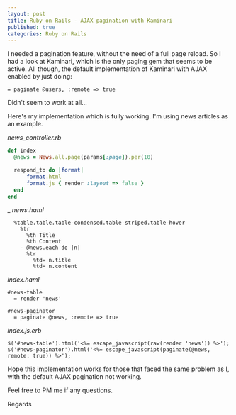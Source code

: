 ```yaml
---
layout: post
title: Ruby on Rails - AJAX pagination with Kaminari
published: true
categories: Ruby on Rails
---
```


I needed a pagination feature, without the need of a full page reload. So I had a look at Kaminari, which is the only paging gem that seems to be active. All though, the default implementation of Kaminari with AJAX enabled by just doing:

~~~ haml
= paginate @users, :remote => true
~~~

Didn't seem to work at all...

Here's my implementation which is fully working. I'm using news articles as an example.

_news_controller.rb_

~~~ ruby
def index
  @news = News.all.page(params[:page]).per(10)

  respond_to do |format|
      format.html
      format.js { render :layout => false }
  end
end
~~~


_ _news.haml_

~~~ haml
  %table.table.table-condensed.table-striped.table-hover
    %tr
      %th Title
      %th Content
    - @news.each do |n|
      %tr
        %td= n.title
        %td= n.content
~~~

_index.haml_

~~~ haml
#news-table
  = render 'news'

#news-paginator
  = paginate @news, :remote => true

~~~

_index.js.erb_

~~~ erb
$('#news-table').html('<%= escape_javascript(raw(render 'news')) %>');
$('#news-paginator').html('<%= escape_javascript(paginate(@news, remote: true)) %>');
~~~

Hope this implementation works for those that faced the same problem as I, with the default AJAX pagination not working.

Feel free to PM me if any questions.

Regards
